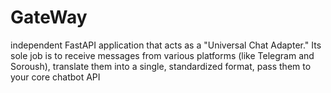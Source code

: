# GateWay
independent FastAPI application that acts as a "Universal Chat Adapter." Its sole job is to receive messages from various platforms (like Telegram and Soroush), translate them into a single, standardized format, pass them to your core chatbot API
